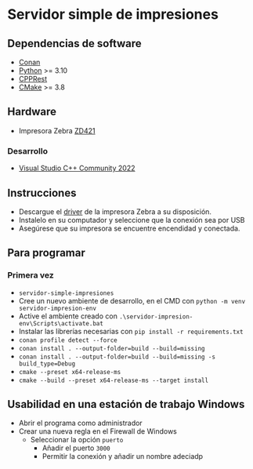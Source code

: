 # Servidor simple de impresiones

## Dependencias de software

- [Conan](https://conan.io/)
- [Python](https://www.python.org/) >= 3.10
- [CPPRest](https://microsoft.github.io/cpprestsdk/index.html)
- [CMake](https://cmake.org/) >= 3.8

## Hardware

- Impresora Zebra [ZD421](https://www.zebra.com/la/es/support-downloads/printers/desktop/zd421.html)

### Desarrollo

- [Visual Studio C++ Community 2022](https://visualstudio.microsoft.com/vs/community/)

## Instrucciones

- Descargue el [driver](https://www.zebra.com/la/es/support-downloads/printers/desktop/zd421.html) de la impresora Zebra a su disposición.
- Instalelo en su computador y seleccione que la conexión sea por USB
- Asegúrese que su impresora se encuentre encendidad y conectada.

## Para programar

### Primera vez

- `servidor-simple-impresiones`
- Cree un nuevo ambiente de desarrollo, en el CMD con `python -m venv servidor-impresion-env`
- Active el ambiente creado con `.\servidor-impresion-env\Scripts\activate.bat`
- Instalar las librerías necesarias con `pip install -r requirements.txt`
- `conan profile detect --force`
- `conan install . --output-folder=build --build=missing`
- `conan install . --output-folder=build --build=missing -s build_type=Debug`
- `cmake --preset x64-release-ms`
- `cmake --build --preset x64-release-ms --target install`

## Usabilidad en una estación de trabajo Windows

- Abrir el programa como administrador
- Crear una nueva regla en el Firewall de Windows
  - Seleccionar la opción `puerto`
    - Añadir el puerto `3000`
    - Permitir la conexión y añadir un nombre adeciadp
